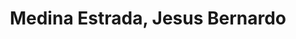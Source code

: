 ---
title: "Medina Estrada, Jesus Bernardo"
url: /ciudad-de-mexico/medina-estrada-jesus-bernardo/
shop: Lebensmittel
---
